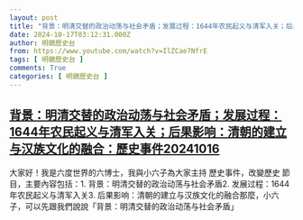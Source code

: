 ```yaml
---
layout: post
title: "背景：明清交替的政治动荡与社会矛盾；发展过程：1644年农民起义与清军入关；后果影响：清朝的建立与汉族文化的融合：歷史事件20241016"
date: 2024-10-17T03:12:31.000Z
author: 明鏡歷史台
from: https://www.youtube.com/watch?v=IlZCae7NfrE
tags: [ 明鏡歷史台 ]
comments: True
categories: [ 明鏡歷史台 ]
---
```

<!--1729134751000-->
[背景：明清交替的政治动荡与社会矛盾；发展过程：1644年农民起义与清军入关；后果影响：清朝的建立与汉族文化的融合：歷史事件20241016](https://www.youtube.com/watch?v=IlZCae7NfrE)
------

<div>
大家好！我是六度世界的六博士，我與小六子為大家主持 歷史事件，改變歷史 節目，主要內容包括：1. 背景：明清交替的政治动荡与社会矛盾2. 发展过程：1644年农民起义与清军入关3. 后果影响：清朝的建立与汉族文化的融合那麼，小六子，可以先跟我們說說「背景：明清交替的政治动荡与社会矛盾」
</div>
